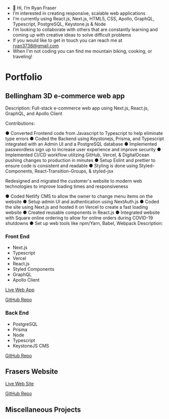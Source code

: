 - 👋 Hi, I’m Ryan Fraser
- I’m interested in creating responsive, scalable web applications
- I'm currently using React.js, Next.js, HTML5, CSS, Apollo, GraphQL, Typescript, PostgreSQL, Keystone.js & Node
- I’m looking to collaborate with others that are constantly learning and coming up with creative ideas to solve difficult problems
- If you would like to get in touch you can reach me at ryan3738@gmail.com
- When I'm not coding you can find me mountain biking, cooking, or traveling!

# Portfolio

## Bellingham 3D e-commerce web app

Description:
Full-stack e-commerce web app using Next.js, React.js, GraphQL, and Apollo Client

Contributions:

●  Converted Frontend code from Javascript to Typescript to help eliminate type errors
●  Coded the Backend using Keystonejs, Prisma, and Typescript integrated with an Admin UI and a PostgreSQL database
●  Implemented passwordless sign up to increase user experience and improve security
●  Implemented CI/CD workflow utilizing GitHub, Vercel, & DigitalOcean pushing changes to production in minutes
●  Setup Eslint and prettier to ensure code is consistent and readable
●  Styling is done using Styled-Components, React-Transition-Groups, & styled-jsx

Redesigned and migrated the customer's website to modern web technologies to improve loading times and responsiveness

●  Coded Netlify CMS to allow the owner to change menu items on the website
●  Setup admin UI and authentication using NextAuth.js
●  Coded the site using Next.js and hosted it on Vercel to create a fast loading website
●  Created reusable components in React.js
● Integrated website with Square online ordering to allow for online orders during COVID-19 shutdowns
●  Set up web tools like npm/Yarn, Babel, Webpack
Description:

### Front End
- Next.js
- Typescript
- Vercel
- React.js
- Styled Components
- GraphQL
- Apollo Client

[Live Web App](https://bellingham3d.com/)

[GitHub Repo](https://github.com/ryan3738/bellingham3d-frontend)

### Back End

- PostgreSQL
- Prisma
- Node
- Typescript
- KeystoneJS CMS

[GitHub Repo](https://github.com/ryan3738/bellingham3d-backend)

## Frasers Website

[Live Web Site](https://frasersgh.com/)

[GitHub Repo](https://github.com/ryan3738/frasers-nextjs-site)

## Miscellaneous Projects





<!---
ryan3738/ryan3738 is a ✨ special ✨ repository because its `README.md` (this file) appears on your GitHub profile.
You can click the Preview link to take a look at your changes.
--->
